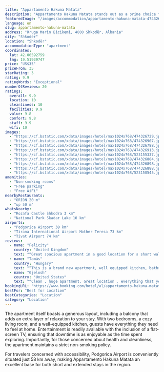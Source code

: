 ```yaml
---
title: "Appartamento Hakuna Matata"
description: "Appartamento Hakuna Matata stands out as a prime choice for travelers seeking comfort and convenience in Shkodër."
featuredImage: "/images/accommodation/appartamento-hakuna-matata-474326729.jpg"
language: en
slug: appartamento-hakuna-matata
address: "Rruga Marin Bicikemi, 4000 Shkodër, Albania"
city: "Shkodër"
location: "Shkodër"
accommodationType: "apartment"
coordinates:
  lat: 42.06592759
  lng: 19.51939747
price: "US$35"
priceFrom: 35
starRating: 3
rating: 9.9
ratingWords: "Exceptional"
numberOfReviews: 20
ratings:
  overall: 9.9
  location: 10
  cleanliness: 10
  facilities: 9.9
  value: 9.8
  comfort: 9.8
  staff: 9.9
  wifi: 10
images:
  - "https://cf.bstatic.com/xdata/images/hotel/max1024x768/474326729.jpg?k=e38b11b84891d7e75195b61857438f00dab5841ab7ac5cf35e36c63bb6963233&o=&hp=1"
  - "https://cf.bstatic.com/xdata/images/hotel/max1024x768/474326907.jpg?k=f72548b31544b6b8b8faac4599787b61ace899ca5317dfb2c8f1805ca372e1af&o=&hp=1"
  - "https://cf.bstatic.com/xdata/images/hotel/max1024x768/474326788.jpg?k=a5ea1d20924a18f1ab56185c19fd854b5ba160124a12eb71cd25d5ce29036a3a&o=&hp=1"
  - "https://cf.bstatic.com/xdata/images/hotel/max1024x768/474326913.jpg?k=73e9d609a03556264c582be84e29331cd93c9d73957d9a8b436a85324561a4e9&o=&hp=1"
  - "https://cf.bstatic.com/xdata/images/hotel/max1024x768/523155337.jpg?k=aa9d306d6da180e9531e4fe42073f22e57a313e2a406d04732fdaf282f1d0447&o=&hp=1"
  - "https://cf.bstatic.com/xdata/images/hotel/max1024x768/474326884.jpg?k=57c11a4d0898334afee2c47515b668d2c2ae012f30c9e161d69061f851c76297&o=&hp=1"
  - "https://cf.bstatic.com/xdata/images/hotel/max1024x768/474326898.jpg?k=f13645fe501a17be2192986ed509c8c3da88ec514d050fc4261a80537d0d6d9c&o=&hp=1"
  - "https://cf.bstatic.com/xdata/images/hotel/max1024x768/474326888.jpg?k=c49aef2a0f64ce38773f677cda6bf7d84f55c4565f66eaf73182682d811f0401&o=&hp=1"
  - "https://cf.bstatic.com/xdata/images/hotel/max1024x768/523158545.jpg?k=4b552ec179c3381d2d79feee6a916b9378ba15a865aa83e4c6ed322804609c29&o=&hp=1"
amenities:
  - "Non-smoking rooms"
  - "Free parking"
  - "Free WiFi"
nearbyRestaurants:
  - "ORION 20 m"
  - "up 50 m"
whatsNearby:
  - "Rozafa Castle Shkodra 3 km"
  - "National Park Skadar Lake 10 km"
airports:
  - "Podgorica Airport 38 km"
  - "Tirana International Airport Mother Teresa 73 km"
  - "Tivat Airport 74 km"
reviews:
  - name: "Felicity"
    country: "United Kingdom"
    text: "“Great spacious apartment in a good location for a short walk to the main cafe/restaurant area.”"
  - name: "Tamás"
    country: "Hungary"
    text: "“This is a brand new apartment, well equipped kitchen, bathroom including washing machine. Perfectly clean. Private garage with door belongs to the apartment. Communication in English with the owner via booking message.”"
  - name: "Gjelosh"
    country: "United States"
    text: "“Clean , huge apartment. Great location . everything that you need inside the apartment. Friendly host. Host made sure to stay in contact with us and made us feel comfortable. I would highly recommend this place.”"
bookingURL: "https://www.booking.com/hotel/al/appartamento-hakuna-matata.en-gb.html?aid=8035640"
bestFor: "Best for Location"
bestCategories: "Location"
category: "Location"
---
```


The apartment itself boasts a generous layout, including a balcony that adds an extra layer of relaxation to your stay. With two bedrooms, a cozy living room, and a well-equipped kitchen, guests have everything they need to feel at home. Entertainment is readily available with the inclusion of a flat-screen TV, ensuring that downtime is as enjoyable as the time spent exploring. Importantly, for those concerned about health and cleanliness, the apartment maintains a strict non-smoking policy.

For travelers concerned with accessibility, Podgorica Airport is conveniently situated just 58 km away, making Appartamento Hakuna Matata an excellent base for both short and extended stays in the region.